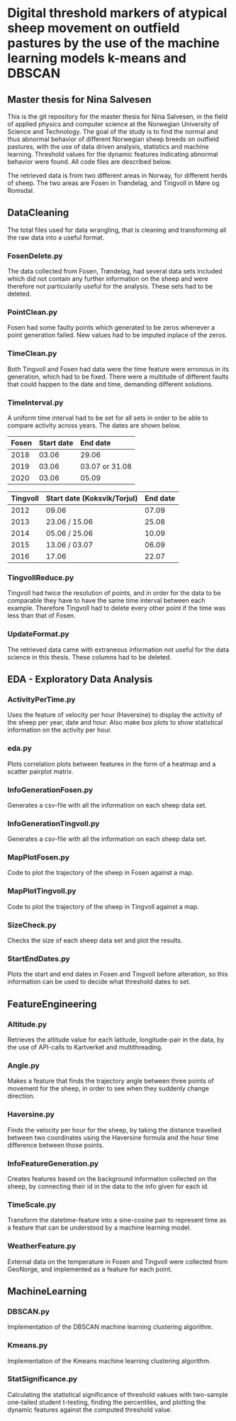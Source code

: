 # Digital threshold markers of atypical sheep movement on outfield pastures by the use of the machine learning models k-means and DBSCAN #
## Master thesis for Nina Salvesen ##

This is the git repository for the master thesis for Nina Salvesen, in the field of applied physics and computer science at the Norwegian University of Science and Technology. The goal of the study is to find the normal and thus abnormal behavior of different Norwegian sheep breeds on outfield pastures, with the use of data driven analysis, statistics and machine learning. Threshold values for the dynamic features indicating abnormal behavior were found. All code files are described below.

The retrieved data is from two different areas in Norway, for different herds of sheep. The two areas are Fosen in Trøndelag, and Tingvoll in Møre og Romsdal.

## DataCleaning ##
The total files used for data wrangling, that is cleaning and transforming all the raw data into a useful format.

### FosenDelete.py ###
The data collected from Fosen, Trøndelag, had several data sets included which did not contain any further information on the sheep and were therefore not particularily useful for the analysis. These sets had to be deleted.

### PointClean.py ###
Fosen had some faulty points which generated to be zeros whenever a point generation failed. New values had to be imputed inplace of the zeros.

### TimeClean.py ###
Both Tingvoll and Fosen had data were the time feature were erronous in its generation, which had to be fixed. There were a multitude of different faults that could happen to the date and time, demanding different solutions.

### TimeInterval.py ###
A uniform time interval had to be set for all sets in order to be able to compare activity across years. The dates are shown below.

| Fosen         | Start date      | End date          |
| :------------ |:--------------- | :-----            |
| 2018          | 03.06           | 29.06             |
| 2019          | 03.06           | 03.07 or 31.08    |
| 2020          | 03.06           | 05.09             |

| Tingvoll      | Start date (Koksvik/Torjul)| End date |
| :------------ |:--------------- | :-----              |
| 2012          | 09.06           | 07.09               |
| 2013          | 23.06 / 15.06   | 25.08               |
| 2014          | 05.06 / 25.06   | 10.09               |
| 2015          | 13.06 / 03.07   | 06.09               |
| 2016          | 17.06           | 22.07               |

### TingvollReduce.py ###
Tingvoll had twice the resolution of points, and in order for the data to be comparable they have to have the same time interval between each example. Therefore Tingvoll had to delete every other point if the time was less than that of Fosen.

### UpdateFormat.py ###
The retrieved data came with extraneous information not useful for the data science in this thesis. These columns had to be deleted.



## EDA - Exploratory Data Analysis ##

### ActivityPerTime.py ###
Uses the feature of velocity per hour (Haversine) to display the activity of the sheep per year, date and hour. Also make box plots to show statistical information on the activity per hour.

### eda.py ###
Plots correlation plots between features in the form of a heatmap and a scatter pairplot matrix.

### InfoGenerationFosen.py ###
Generates a csv-file with all the information on each sheep data set.

### InfoGenerationTingvoll.py ###
Generates a csv-file with all the information on each sheep data set.

### MapPlotFosen.py ###
Code to plot the trajectory of the sheep in Fosen against a map.

### MapPlotTingvoll.py ###
Code to plot the trajectory of the sheep in Tingvoll against a map.

### SizeCheck.py ###
Checks the size of each sheep data set and plot the results.

### StartEndDates.py ###
Plots the start and end dates in Fosen and Tingvoll before alteration, so this information can be used to decide what threshold dates to set.


## FeatureEngineering ##

### Altitude.py ###
Retrieves the altitude value for each latitude, longitude-pair in the data, by the use of API-calls to Kartverket and multithreading.

### Angle.py ###
Makes a feature that finds the trajectory angle between three points of movement for the sheep, in order to see when they suddenly change direction. 

### Haversine.py ###
Finds the velocity per hour for the sheep, by taking the distance travelled between two coordinates using the Haversine formula and the hour time difference between those points.

### InfoFeatureGeneration.py ###
Creates features based on the background information collected on the sheep, by connecting their id in the data to the info given for each id.

### TimeScale.py ###
Transform the datetime-feature into a sine-cosine pair to represent time as a feature that can be understood by a machine learning model.

### WeatherFeature.py ###
External data on the temperature in Fosen and Tingvoll were collected from GeoNorge, and implemented as a feature for each point.

## MachineLearning ##

### DBSCAN.py ###
Implementation of the DBSCAN machine learning clustering algorithm.

### Kmeans.py ###
Implementation of the Kmeans machine learning clustering algorithm.

### StatSignificance.py ###
Calculating the statistical significance of threshold vakues with two-sample one-tailed student t-testing, finding the percentiles, and plotting the dynamic features against the computed threshold value.
